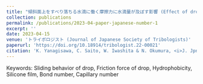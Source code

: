 ```yaml
---
title: "傾斜面上をすべり落ちる水滴に働く摩擦力に水滴量が及ぼす影響 (Effect of drop volume on friction force between sliding water drop and tilting surface)"
collection: publications
permalink: /publications/2023-04-paper-japanese-number-1
excerpt: ''
date: 2023-04-15
venue: 'トライボロジスト (Journal of Japanese Society of Tribologists)'
paperurl: 'https://doi.org/10.18914/tribologist.22-00021'
citation: 'K. Yanagisawa, C. Saito, W. Iwashita & N. Okumura, <i>J. Jpn. Soc. Tribol.</i> <b>68</b> (4), 292-298 (2023) in Japanese.'
---
```


Keywords: Sliding behavior of drop, Friction force of drop, Hydrophobicity, Silicone film, Bond number, Capillary number
